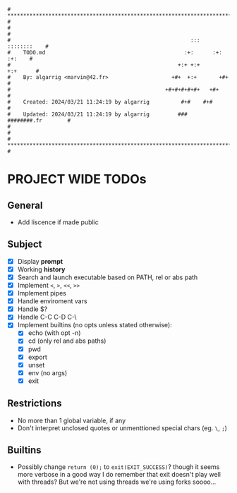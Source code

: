```
# **************************************************************************** #
#                                                                              #
#                                                         :::      ::::::::    #
#    TODO.md                                            :+:      :+:    :+:    #
#                                                     +:+ +:+         +:+      #
#    By: algarrig <marvin@42.fr>                    +#+  +:+       +#+         #
#                                                 +#+#+#+#+#+   +#+            #
#    Created: 2024/03/21 11:24:19 by algarrig          #+#    #+#              #
#    Updated: 2024/03/21 11:24:19 by algarrig         ###   ########.fr        #
#                                                                              #
# **************************************************************************** #
```

# PROJECT WIDE TODOs

## General

- Add liscence if made public

## Subject

- [x] Display **prompt**
- [x] Working **history**
- [x] Search and launch executable based on PATH, rel or abs path
- [x] Implement `<`, `>`, `<<`, `>>`
- [x] Implement pipes
- [x] Handle enviroment vars
- [x] Handle $?
- [x] Handle C-C C-D C-\
- [x] Implement builtins (no opts unless stated otherwise):
  - [x] echo (with opt -n)
  - [x] cd (only rel and abs paths)
  - [x] pwd
  - [x] export
  - [x] unset
  - [x] env (no args)
  - [x] exit

## Restrictions

- No more than 1 global variable, if any
- Don't interpret unclosed quotes or unmenttioned special chars (eg. `\`, `;`)

## Builtins

- Possibly change `return (0);` to `exit(EXIT_SUCCESS)`?
  though it seems more verbose in a good way I do remember that exit doesn't
  play well with threads? But we're not using threads we're using forks soooo...
